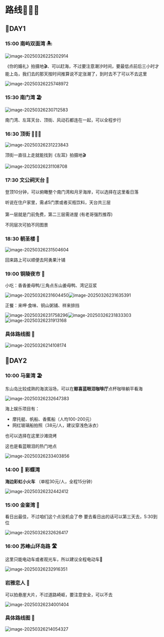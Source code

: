 # 路线🚶‍♂️‍➡️

## 📍DAY1

### **15:00 南屿双面湾** 🏝️

<img src="https://godongshan.oss-cn-beijing.aliyuncs.com/image-20250326225202914.png" alt="image-20250326225202914" />

《你的婚礼》拍摄地🎬、可以赶海，不过要注意潮汐时间，要最低点前后三小时才能上岛，我们去的那天按时间推算说不定涨潮了，到时去不了可以不去这里

<img src="https://godongshan.oss-cn-beijing.aliyuncs.com/image-20250326225748972.png" alt="image-20250326225748972"  />

### 15:30 南门湾  🏖️

<img src="https://godongshan.oss-cn-beijing.aliyuncs.com/image-20250326230712583.png" alt="image-20250326230712583"  />

南门湾、左耳天台、顶街、风动石都连在一起，可以全程步行

### 16:30 顶街  🚶‍♂️‍➡️ 

<img src="https://godongshan.oss-cn-beijing.aliyuncs.com/image-20250326231223843.png" alt="image-20250326231223843"  />

顶街一直往上走就能找到《左耳》拍摄地🎬

<img src="https://godongshan.oss-cn-beijing.aliyuncs.com/image-20250326231108708.png" alt="image-20250326231108708"  />

### 17:30 文公祠天台 🌇

登顶10分钟，可以俯瞰整个南门湾和月牙海岸，可以选择在这里看日落

听说在住户家里，需💰5门票或者买瓶饮料，天台共三层

第一层就是门前免费，第二三层需进屋 (有老哥强烈推荐)

不同层次可拍不同图景

### **18:30 朝圣楼  🏯**

<img src="https://godongshan.oss-cn-beijing.aliyuncs.com/image-20250326231504604.png" alt="image-20250326231504604"  />

回来路上可以顺便去阿勇果汁铺

### **19:00 铜陵夜市**  🏯

小吃：香香姜母鸭/三角点东山姜母鸭、湾记豆浆

<img src="https://godongshan.oss-cn-beijing.aliyuncs.com/image-20250326231604450.png" alt="image-20250326231604450" /><img src="https://godongshan.oss-cn-beijing.aliyuncs.com/image-20250326231635391.png" alt="image-20250326231635391"  />

正餐：来呷·食味、铜山粥铺、祥来排挡

<img src="https://godongshan.oss-cn-beijing.aliyuncs.com/image-20250326231758296.png" alt="image-20250326231758296" /><img src="https://godongshan.oss-cn-beijing.aliyuncs.com/image-20250326231833303.png" alt="image-20250326231833303"  /><img src="https://godongshan.oss-cn-beijing.aliyuncs.com/image-20250326231913168.png" alt="image-20250326231913168" />

### **具体路线图** 🚩

<img src="https://godongshan.oss-cn-beijing.aliyuncs.com/image-20250326214108174.png" alt="image-20250326214108174" />



## 📍DAY2

### 10:00 马銮湾 🏖️

东山岛比较成熟的海滨浴场，可以在**鲸喜蓝眼泪咖啡厅**点杯咖啡躺平看海

<img src="https://godongshan.oss-cn-beijing.aliyuncs.com/image-20250326232647383.png" alt="image-20250326232647383"  />

海上娱乐项目有：

- 摩托艇、帆船、香蕉船（人均100-200元）
- 网红玻璃船拍照（38元/人，建议穿浅色泳衣）

也可以选择在这里沙滩烧烤

这也是看蓝眼泪的热门地点

<img src="https://godongshan.oss-cn-beijing.aliyuncs.com/image-20250326233403856.png" alt="image-20250326233403856"  />

### 14:00 🌈 彩蝶湾

**海边彩虹小火车** （单程30元/人，全程15分钟）

<img src="https://godongshan.oss-cn-beijing.aliyuncs.com/image-20250326232442412.png" alt="image-20250326232442412"  />

### **15:00 金銮湾 🌅**

看日出最佳，不过咱们这个点没机会了😎  要去看日出的话可以第三天去，5:30到位

<img src="https://godongshan.oss-cn-beijing.aliyuncs.com/image-20250326232626417.png" alt="image-20250326232626417"  />

### **16:00 苏峰山环岛路 🛣️** 

这里只能电动车或者观光车，所以建议全程电动车🛵

<img src="https://godongshan.oss-cn-beijing.aliyuncs.com/image-20250326232916351.png" alt="image-20250326232916351"  />

### **岩雅恋人 🕺**

可以拍悬崖大片，不过道路崎岖，要注意安全，可以不去

<img src="https://godongshan.oss-cn-beijing.aliyuncs.com/image-20250326234001404.png" alt="image-20250326234001404"  />

### **具体路线图 🚩**

<img src="https://godongshan.oss-cn-beijing.aliyuncs.com/image-20250326214054327.png" alt="image-20250326214054327" />